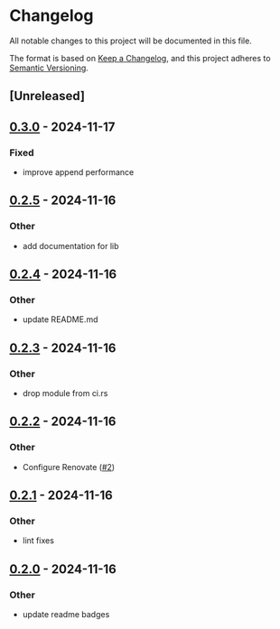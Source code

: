 # Changelog

All notable changes to this project will be documented in this file.

The format is based on [Keep a Changelog](https://keepachangelog.com/en/1.0.0/),
and this project adheres to [Semantic Versioning](https://semver.org/spec/v2.0.0.html).

## [Unreleased]

## [0.3.0](https://github.com/tailcallhq/tailcall-chunk/compare/v0.2.5...v0.3.0) - 2024-11-17

### Fixed

- improve append performance

## [0.2.5](https://github.com/tailcallhq/tailcall-chunk/compare/v0.2.4...v0.2.5) - 2024-11-16

### Other

- add documentation for lib

## [0.2.4](https://github.com/tailcallhq/tailcall-chunk/compare/v0.2.3...v0.2.4) - 2024-11-16

### Other

- update README.md

## [0.2.3](https://github.com/tailcallhq/tailcall-chunk/compare/v0.2.2...v0.2.3) - 2024-11-16

### Other

- drop module from ci.rs

## [0.2.2](https://github.com/tailcallhq/tailcall-chunk/compare/v0.2.1...v0.2.2) - 2024-11-16

### Other

- Configure Renovate ([#2](https://github.com/tailcallhq/tailcall-chunk/pull/2))

## [0.2.1](https://github.com/tailcallhq/tailcall-chunk/compare/v0.2.0...v0.2.1) - 2024-11-16

### Other

- lint fixes

## [0.2.0](https://github.com/tailcallhq/tailcall-chunk/compare/v0.1.0...v0.2.0) - 2024-11-16

### Other

- update readme badges
